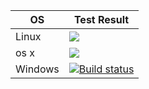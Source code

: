 OS     |  Test Result
-------|-------------
Linux  |[![](https://travis-ci.org/wush978/Rcereal.svg?branch=master)](https://travis-ci.org/wush978/Rcereal/branches)
os x   |[![](https://travis-ci.org/wush978/Rcereal.svg?branch=osx)](https://travis-ci.org/wush978/Rcereal/branches)
Windows|[![Build status](https://ci.appveyor.com/api/projects/status/yjmrqa3yn70qf2q0/branch/master?svg=true)](https://ci.appveyor.com/project/wush978/rcereal/branch/master)

